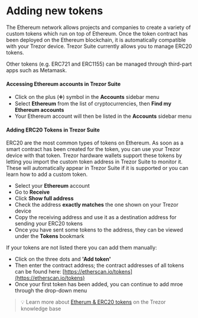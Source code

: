 # Adding new tokens

The Ethereum network allows projects and companies to create a variety of custom tokens which run on top of Ethereum. Once the token contract has been deployed on the Ethereum blockchain, it is automatically compatible with your Trezor device. Trezor Suite currently allows you to manage ERC20 tokens.

Other tokens (e.g. ERC721 and ERC1155) can be managed through third-part apps such as Metamask.

#### **Accessing Ethereum accounts in Trezor Suite**

* Click on the plus (➕) symbol in the **Accounts** sidebar menu
* Select **Ethereum** from the list of cryptocurrencies, then **Find my Ethereum accounts**
* Your Ethereum account will then be listed in the **Accounts** sidebar menu

#### **Adding ERC20 Tokens in Trezor Suite**

ERC20 are the most common types of tokens on Ethereum. As soon as a smart contract has been created for the token, you can use your Trezor device with that token. Trezor hardware wallets support these tokens by letting you import the custom token address in Trezor Suite to monitor it. These will automatically appear in Trezor Suite if it is supported or you can learn how to add a custom token.

* Select your **Ethereum** account
* Go to **Receive**
* Click **Show full address**
* Check the address **exactly matches** the one shown on your Trezor device
* Copy the receiving address and use it as a destination address for sending your ERC20 tokens
* Once you have sent some tokens to the address, they can be viewed under the **Tokens** bookmark

If your tokens are not listed there you can add them manually:

* Click on the three dots and **'Add token'**
* Then enter the contract address; the contract addresses of all tokens can be found here: [https://etherscan.io/tokens](https://etherscan.io/tokens)
* Once your first token has been added, you can continue to add mroe through the drop-down menu

> 💡 Learn more about [Etherum & ERC20 tokens](https://trezor.io/guides/trezor-suite/trezor-suite-desktop/ethereum-erc-20-tokens-on-trezor) on the Trezor knowledge base

